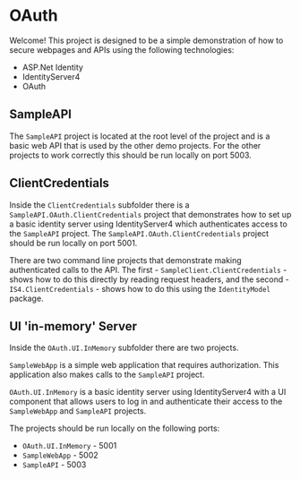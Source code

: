 # OAuth

Welcome! This project is designed to be a simple demonstration of how to secure webpages and APIs using the following technologies:
- ASP.Net Identity
- IdentityServer4
- OAuth

## SampleAPI
The `SampleAPI` project is located at the root level of the project and is a basic web API that is used by the other demo projects. For the other projects to work correctly this should be run locally on port 5003.

## ClientCredentials

Inside the `ClientCredentials` subfolder there is a `SampleAPI.OAuth.ClientCredentials` project that demonstrates how to set up a basic identity server using IdentityServer4 which authenticates access to the `SampleAPI` project. The `SampleAPI.OAuth.ClientCredentials` project should be run locally on port 5001.

There are two command line projects that demonstrate making authenticated calls to the API. The first - `SampleClient.ClientCredentials` - shows how to do this directly by reading request headers, and the second - `IS4.ClientCredentials` - shows how to do this using the `IdentityModel` package.

## UI 'in-memory' Server
Inside the `OAuth.UI.InMemory` subfolder there are two projects.

`SampleWebApp` is a simple web application that requires authorization. This application also makes calls to the `SampleAPI` project.

`OAuth.UI.InMemory` is a basic identity server using IdentityServer4 with a UI component that allows users to log in and authenticate their access to the `SampleWebApp` and `SampleAPI` projects.

The projects should be run locally on the following ports:
- `OAuth.UI.InMemory` - 5001
- `SampleWebApp` - 5002
- `SampleAPI` - 5003
